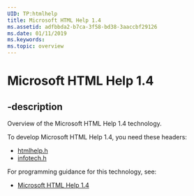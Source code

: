 ```yaml
---
UID: TP:htmlhelp
title: Microsoft HTML Help 1.4
ms.assetid: adfbbda2-b7ca-3f58-bd38-3aaccbf29126
ms.date: 01/11/2019
ms.keywords: 
ms.topic: overview
---
```


# Microsoft HTML Help 1.4

## -description

Overview of the Microsoft HTML Help 1.4 technology.

To develop Microsoft HTML Help 1.4, you need these headers:

 * [htmlhelp.h](../htmlhelp/index.md)
 * [infotech.h](../infotech/index.md)

For programming guidance for this technology, see:
* [Microsoft HTML Help 1.4](/previous-versions/windows/desktop/htmlhelp)

